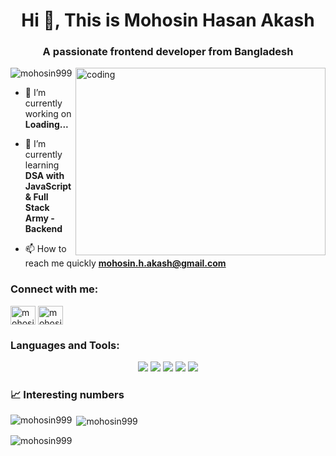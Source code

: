 

<h1 align="center">Hi 👋, This is Mohosin Hasan Akash</h1>
<h3 align="center">A passionate frontend developer from Bangladesh</h3>
<img align="right" alt="coding" width="400" height="300" src="https://raw.githubusercontent.com/hasibul-hasan-shuvo/hasibul-hasan-shuvo/main/images/coding-boy.gif" >

<p align="left"> <img src="https://komarev.com/ghpvc/?username=mohosin999&label=Profile%20views&color=0e75b6&style=flat" alt="mohosin999" /> </p>

- 🔭 I’m currently working on **Loading...**

- 🌱 I’m currently learning **DSA with JavaScript & Full Stack Army - Backend**

- 📫 How to reach me quickly **mohosin.h.akash@gmail.com**

<h3 align="left">Connect with me:</h3>
<p align="left">
  <a href="https://twitter.com/MohosinH99" target="blank"><img align="center" src="https://raw.githubusercontent.com/rahuldkjain/github-profile-readme-generator/master/src/images/icons/Social/twitter.svg" alt="mohosinh99" height="30" width="40" /></a>
  <a href="https://fb.com/mohosinh99" target="blank"><img align="center" src="https://raw.githubusercontent.com/rahuldkjain/github-profile-readme-generator/master/src/images/icons/Social/facebook.svg" alt="mohosinh99" height="30" width="40" /></a>
</p>

<h3 align="left">Languages and Tools:</h3>
<div align="center">
  <img src="https://img.shields.io/badge/-HTML-orange?style=for-the-badge&logo=html5&logoColor=white&labelColor=black">
  <img src="https://img.shields.io/badge/-CSS-brightgreen?style=for-the-badge&logo=css3&logoColor=white&labelColor=black">
  <img src="https://img.shields.io/badge/-JavaScript-purple?style=for-the-badge&logo=javascript&logoColor=white&labelColor=black">
  <img src="https://img.shields.io/badge/-React-informational?style=for-the-badge&logo=React&logoColor=white&labelColor=black">
  <img src="https://img.shields.io/badge/-Next.js-informational?style=for-the-badge&logo=Next.js&logoColor=white&labelColor=black">
<!--   <img src="https://img.shields.io/badge/-Node.js-brightgreen?style=for-the-badge&logo=Node.js&logoColor=white&labelColor=black"> -->
</div>


<h3>📈 Interesting numbers</h3>

<p><img align="left" src="https://github-readme-stats.vercel.app/api/top-langs?username=mohosin999&show_icons=true&locale=en&layout=compact" alt="mohosin999" /></p>

<p>&nbsp;<img align="center" src="https://github-readme-stats.vercel.app/api?username=mohosin999&show_icons=true&locale=en" alt="mohosin999" /></p>

<p><img align="center" src="https://github-readme-streak-stats.herokuapp.com/?user=mohosin999&" alt="mohosin999" /></p>

